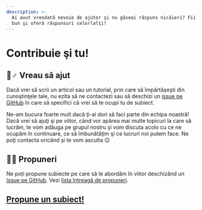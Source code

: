 ```yaml
---
description: >-
  Ai avut vreodată nevoie de ajutor şi nu găseai răspuns nicăieri? Fii acum mai
  bun şi oferă răspunsuri celorlalţi!
---
```


# Contribuie şi tu!

## 🙋♂ Vreau să ajut

Dacă vrei să scrii un articol sau un tutorial, prin care să împărtăşeşti din cunoştinţele tale, nu ezita să ne contactezi sau să deschizi un [issue pe GitHub](https://github.com/ligaac/docs/issues) în care să specifici că vrei să te ocupi tu de subiect.

Ne-am bucura foarte mult dacă ţi-ai dori să faci parte din echipa noastră! Dacă vrei să ajuţi şi pe viitor, când vor apărea mai multe topicuri la care să lucrăm, te vom adăuga pe grupul nostru şi vom discuta acolo cu ce ne ocupăm în continuare, ce să îmbunătăţim şi ce lucruri noi putem face. Ne poţi contacta oricând şi te vom asculta 😉 

## 👩‍🏫 Propuneri

Ne poți propune subiecte pe care să le abordăm în viitor deschizând un [Issue pe GitHub](https://github.com/ligaac/docs/issues/new?assignees=&labels=topic&template=propuneri-de-subiecte.md&title=%5BPropunere%5D%20Scrie%20aici%20titlul%20propunerii). Vezi [lista întreagă de propuneri](https://github.com/ligaac/docs/labels/topic).

## [Propune un subiect!](https://github.com/ligaac/docs/issues/new?assignees=&labels=topic&template=propuneri-de-subiecte.md&title=%5BPropunere%5D%20Scrie%20aici%20titlul%20propunerii)

